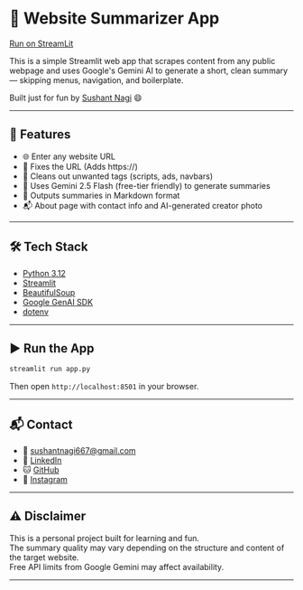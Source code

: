 # 🧠 Website Summarizer App

[Run on StreamLit](https://websitesummarizer-gemini.streamlit.app/)

This is a simple Streamlit web app that scrapes content from any public webpage and uses Google's Gemini AI to generate a short, clean summary — skipping menus, navigation, and boilerplate.

Built just for fun by [Sushant Nagi](https://instagram.com/sushant_nagi) 😄

---

## 🚀 Features

- 🌐 Enter any website URL
- 🔹 Fixes the URL (Adds https://)
- 🧽 Cleans out unwanted tags (scripts, ads, navbars)
- 🤖 Uses Gemini 2.5 Flash (free-tier friendly) to generate summaries
- 📄 Outputs summaries in Markdown format
- 📬 About page with contact info and AI-generated creator photo

---

## 🛠️ Tech Stack

- [Python 3.12](https://www.python.org/)
- [Streamlit](https://streamlit.io/)
- [BeautifulSoup](https://www.crummy.com/software/BeautifulSoup/)
- [Google GenAI SDK](https://ai.google.dev/)
- [dotenv](https://pypi.org/project/python-dotenv/)

---

## ▶️ Run the App

```bash
streamlit run app.py
```

Then open `http://localhost:8501` in your browser.

---

## 📬 Contact

- 📧 [sushantnagi667@gmail.com](mailto:sushantnagi667@gmail.com)
- 💼 [LinkedIn](https://linkedin.com/in/sushant_nagi)
- 🐱 [GitHub](https://github.com/sushant_nagi)
- 📸 [Instagram](https://instagram.com/sushant_nagi)

---

## ⚠️ Disclaimer

This is a personal project built for learning and fun.  
The summary quality may vary depending on the structure and content of the target website.  
Free API limits from Google Gemini may affect availability.

---

